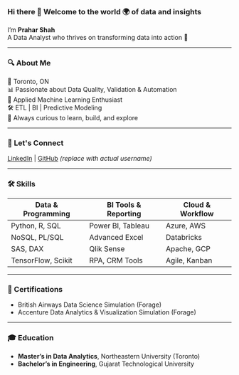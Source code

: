### Hi there 👋 Welcome to the world 🌍 of data and insights  
I’m **Prahar Shah**  
A Data Analyst who thrives on transforming data into action 🎯  

---

### 🔍 About Me  
📍 Toronto, ON  
📊 Passionate about Data Quality, Validation & Automation  
🤖 Applied Machine Learning Enthusiast  
🛠️ ETL | BI | Predictive Modeling  
🧠 Always curious to learn, build, and explore  

---

### 📌 Let's Connect  
[LinkedIn](https://www.linkedin.com/in/praharshah/) | [GitHub](https://github.com/YOUR_USERNAME) *(replace with actual username)*  

---

### 🛠️ Skills

| Data & Programming | BI Tools & Reporting | Cloud & Workflow | 
|--------------------|----------------------|------------------|
| Python, R, SQL     | Power BI, Tableau    | Azure, AWS       |
| NoSQL, PL/SQL      | Advanced Excel       | Databricks       |
| SAS, DAX           | Qlik Sense           | Apache, GCP      |
| TensorFlow, Scikit | RPA, CRM Tools       | Agile, Kanban    |

---

### 📜 Certifications  
- British Airways Data Science Simulation (Forage)  
- Accenture Data Analytics & Visualization Simulation (Forage)  

---

### 🎓 Education  
- **Master’s in Data Analytics**, Northeastern University (Toronto)  
- **Bachelor’s in Engineering**, Gujarat Technological University  




